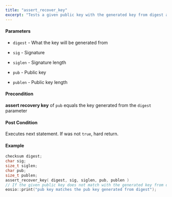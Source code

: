 ```yaml
---
title: "assert_recover_key"
excerpt: "Tests a given public key with the generated key from digest and the signature."
---
```

#### Parameters
* `digest` - What the key will be generated from 

* `sig` - Signature 

* `siglen` - Signature length 

* `pub` - Public key 

* `publen` - Public key length

#### Precondition
**assert recovery key** of `pub` equals the key generated from the `digest` parameter 

#### Post Condition
Executes next statement. If was not `true`, hard return.

#### Example

```cpp
checksum digest;
char sig;
size_t siglen;
char pub;
size_t publen;
assert_recover_key( digest, sig, siglen, pub, publen )
// If the given public key does not match with the generated key from digest and the signature, anything below will never fire.
eosio::print("pub key matches the pub key generated from digest");
```